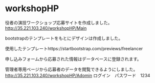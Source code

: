 # workshopHP
 
役者の演技ワークショップ応募サイトを作成しました。
http://35.221.103.240/workshopHP/Main
 
bootstrapのテンプレートをもとにデザインは作成しました。　　

使用したテンプレートhttps://startbootstrap.com/previews/freelancer
　　　
   
申し込みフォームから応募された情報はデータベースに登録されます。
 
管理者専用ページから応募者のデータを閲覧できるようにしました。
http://35.221.103.240/workshopHP/Adomin
ログイン　パスワード　1234

 

